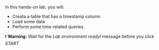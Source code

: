 In this hands-on lab, you will:

- Creata a table that has a timestamp column
- Load some data
- Perform some time-related queries

❗ <strong>Warning:</strong> Wait for the *Lab environment ready!* message before you click *START*